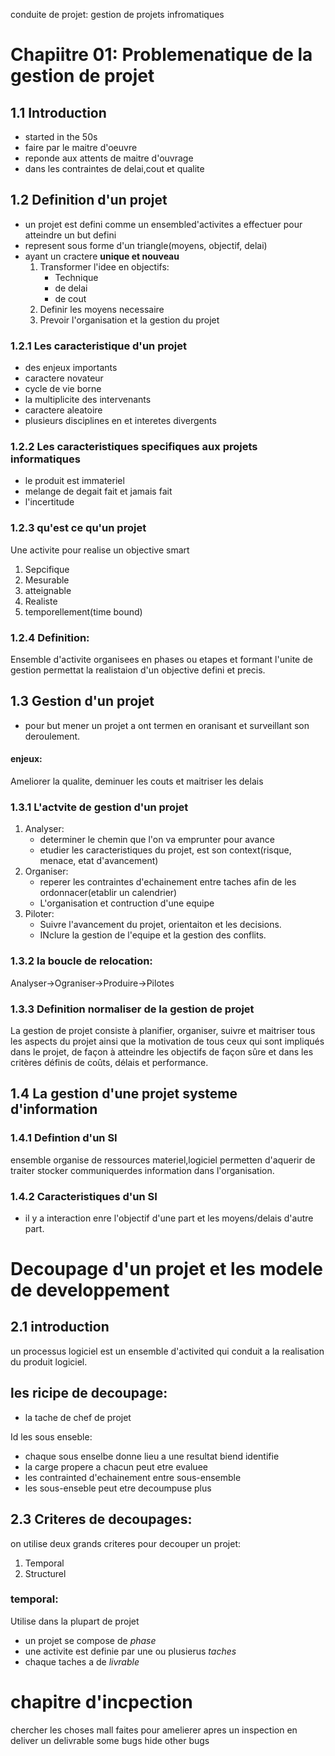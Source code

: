 conduite de projet: gestion de projets infromatiques
# Chapiitre 01: Problemenatique de la gestion de projet
## 1.1 Introduction
- started in the 50s
- faire par le maitre d'oeuvre
- reponde aux attents de maitre d'ouvrage
- dans les contraintes de delai,cout et qualite
## 1.2 Definition d'un projet
- un projet est defini comme un ensembled'activites a effectuer pour
atteindre un but defini
- represent sous forme d'un triangle(moyens, objectif, delai)
- ayant un cractere <b>unique et nouveau</b>
	1. Transformer l'idee en objectifs:
		- Technique
		- de delai
		- de cout
	2. Definir les moyens necessaire
	3. Prevoir l'organisation et la gestion du projet
### 1.2.1 Les caracteristique d'un projet
- des enjeux importants
- caractere novateur
- cycle de vie borne
- la multiplicite des intervenants
- caractere aleatoire
- plusieurs disciplines en et interetes divergents
### 1.2.2 Les caracteristiques specifiques aux projets informatiques
- le produit est immateriel
- melange de degait fait et jamais fait
- l'incertitude
### 1.2.3 qu'est ce qu'un projet
Une activite pour realise un objective smart
1. Sepcifique
2. Mesurable
3. atteignable
4. Realiste
5. temporellement(time bound)
### 1.2.4 Definition:
Ensemble d'activite organisees en phases ou etapes et formant l'unite de
gestion permettat la realistaion d'un objective defini et precis.
## 1.3 Gestion d'un projet
- pour but mener un projet a ont termen en oranisant et surveillant son
		deroulement.

#### enjeux:
Ameliorer la qualite, deminuer les couts et maitriser les delais

### 1.3.1 L'actvite de gestion d'un projet
1. Analyser:
	- determiner le chemin que l'on va emprunter pour avance
	- etudier les caracteristiques du projet, est son context(risque,
			menace, etat d'avancement)
2. Organiser:
	- reperer les contraintes d'echainement entre taches afin de les
			ordonnacer(etablir un calendrier)
	- L'organisation et contruction d'une equipe
3. Piloter:
	- Suivre l'avancement du projet, orientaiton et les decisions.
	- INclure la gestion de l'equipe et la gestion des conflits.

### 1.3.2 la boucle de relocation:
Analyser$\to$Ograniser$\to$Produire$\to$Pilotes

### 1.3.3 Definition normaliser de la gestion de projet
La gestion de projet consiste à planifier, organiser, 
suivre et maitriser tous les aspects du
projet ainsi que la motivation de tous ceux qui sont impliqués dans
le projet, de façon à atteindre les
objectifs de façon sûre et dans les critères définis de coûts, délais et 
performance.

## 1.4 La gestion d'une projet systeme d'information
### 1.4.1 Defintion d'un SI
ensemble organise de ressources materiel,logiciel permetten d'aquerir de
traiter stocker communiquerdes information dans l'organisation.
### 1.4.2 Caracteristiques d'un SI
- il y a interaction enre l'objectif d'une part et les moyens/delais
		d'autre part.




# Decoupage d'un projet et les modele de developpement
## 2.1 introduction
un processus logiciel est un ensemble d'activited qui conduit a la
realisation du produit logiciel.
## les ricipe de decoupage:
- la tache de chef de projet 

Id les sous enseble:
- chaque sous enselbe donne lieu a une resultat biend identifie
- la carge propere a chacun peut etre evaluee
- les contrainted d'echainement entre sous-ensemble
- les sous-enseble peut etre decoumpuse plus

## 2.3 Criteres de decoupages:
on utilise deux grands criteres pour decouper un projet:
1. Temporal
2. Structurel

### temporal:
Utilise dans la plupart de projet 
- un projet se compose de _phase_
- une activite est definie par une  ou plusierus _taches_
- chaque taches a de _livrable_





# chapitre d'incpection
chercher les choses mall faites pour amelierer
apres un inspection en deliver un delivrable
some bugs hide other bugs
